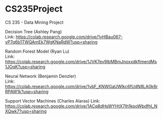 # CS235Project
CS 235 - Data Mining Project

Decision Tree (Ashley Pang)  
Link: https://colab.research.google.com/drive/1yHBau067-yP7q6b1TWQAmEk7WgKNaRdW?usp=sharing

Random Forest Model (Ryan Lu)  
Link: https://colab.research.google.com/drive/1JVK7ev9lbMBmJnoxxdkfImerdMs1JOqK?usp=sharing

Neural Network (Benjamin Denzler)  
Link: https://colab.research.google.com/drive/1ybF_KNWGaUWlkc6fUdN8LA0k6rRPAW1k?usp=sharing

Support Vector Machines (Charles Alaras)
Link: https://colab.research.google.com/drive/1ACq8dHsWYHtX7Ih1kpoWbdfhI_NXQwk7?usp=sharing
